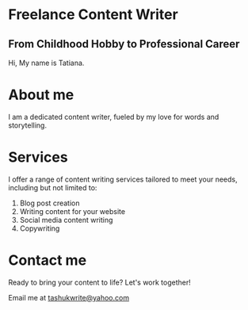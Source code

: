 # Freelance Content Writer
## From Childhood Hobby to Professional Career


Hi,
My name is Tatiana.

# About me
I am a dedicated content writer, fueled by my love for words and storytelling.

# Services
I offer a range of content writing services tailored to meet your needs, including but not limited to:
1. Blog post creation
2. Writing content for your website
3. Social media content writing
4. Copywriting

# Contact me
Ready to bring your content to life? Let's work together!

Email me at [tashukwrite@yahoo.com](mailto:tashukwrite@yahoo.com)
